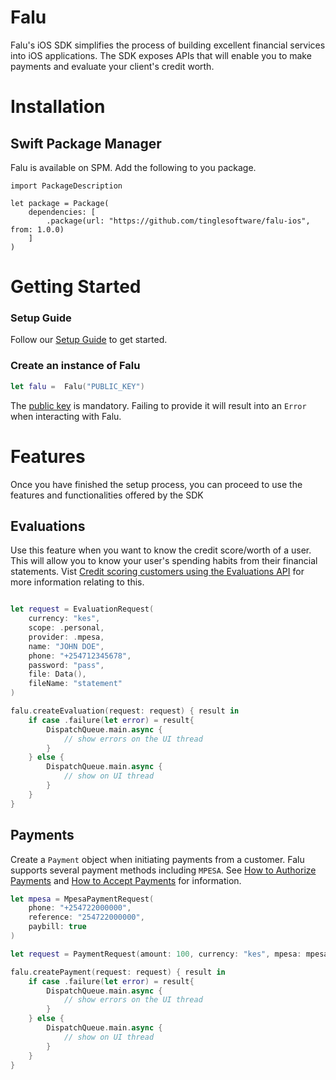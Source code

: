 # Falu

Falu's iOS SDK simplifies the process of building excellent financial services into iOS applications.
The SDK exposes APIs that will enable you to make payments and evaluate your client's credit worth.

# Installation 

## Swift Package Manager

Falu is available on SPM. Add the following to you package.
``` 
import PackageDescription

let package = Package(
    dependencies: [
        .package(url: "https://github.com/tinglesoftware/falu-ios", from: 1.0.0)
    ]
)
```

# Getting Started

### Setup Guide

Follow our [Setup Guide](https://docs.falu.io/guides/developer/quickstart) to get started.

### Create an instance of Falu

```swift
let falu =  Falu("PUBLIC_KEY")
```
The [public key](https://docs.falu.io/guides/keys) is mandatory. Failing to provide it will result into an `Error` when interacting with Falu.


# Features

Once you have finished the setup process, you can proceed to use the features and functionalities offered by the SDK

## Evaluations

Use this feature when you want to know the credit score/worth of a  user.
This will allow you to know your user's spending habits from their financial statements.
Vist [Credit scoring customers using the Evaluations API](https://docs.falu.io/guides/evaluations) for more information relating to this.

```swift

let request = EvaluationRequest(
    currency: "kes",
    scope: .personal,
    provider: .mpesa,
    name: "JOHN DOE",
    phone: "+254712345678",
    password: "pass",
    file: Data(),
    fileName: "statement"
)

falu.createEvaluation(request: request) { result in
    if case .failure(let error) = result{
        DispatchQueue.main.async {
            // show errors on the UI thread
        }
    } else {
        DispatchQueue.main.async {
            // show on UI thread
        }
    }
}
```

## Payments

Create a `Payment` object when initiating payments from a customer.
Falu supports several payment methods including `MPESA`.
See [How to Authorize Payments](https://docs.falu.io/guides/payments/authorizations) and
[How to Accept Payments](https://docs.falu.io/guides/payments) for information.

```swift
let mpesa = MpesaPaymentRequest(
    phone: "+254722000000",
    reference: "254722000000",
    paybill: true
)

let request = PaymentRequest(amount: 100, currency: "kes", mpesa: mpesa)

falu.createPayment(request: request) { result in
    if case .failure(let error) = result{
        DispatchQueue.main.async {
            // show errors on the UI thread
        }
    } else {
        DispatchQueue.main.async {
            // show on UI thread
        }
    }
}
```
